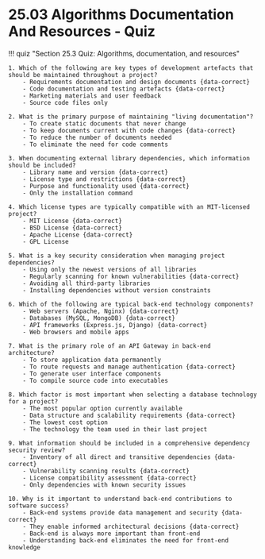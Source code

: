 # 25.03 Algorithms Documentation And Resources - Quiz

!!! quiz "Section 25.3 Quiz: Algorithms, documentation, and resources"

    1. Which of the following are key types of development artefacts that should be maintained throughout a project?
        - Requirements documentation and design documents {data-correct}
        - Code documentation and testing artefacts {data-correct}
        - Marketing materials and user feedback
        - Source code files only

    2. What is the primary purpose of maintaining "living documentation"?
        - To create static documents that never change
        - To keep documents current with code changes {data-correct}
        - To reduce the number of documents needed
        - To eliminate the need for code comments

    3. When documenting external library dependencies, which information should be included?
        - Library name and version {data-correct}
        - License type and restrictions {data-correct}
        - Purpose and functionality used {data-correct}
        - Only the installation command

    4. Which license types are typically compatible with an MIT-licensed project?
        - MIT License {data-correct}
        - BSD License {data-correct}
        - Apache License {data-correct}
        - GPL License

    5. What is a key security consideration when managing project dependencies?
        - Using only the newest versions of all libraries
        - Regularly scanning for known vulnerabilities {data-correct}
        - Avoiding all third-party libraries
        - Installing dependencies without version constraints

    6. Which of the following are typical back-end technology components?
        - Web servers (Apache, Nginx) {data-correct}
        - Databases (MySQL, MongoDB) {data-correct}
        - API frameworks (Express.js, Django) {data-correct}
        - Web browsers and mobile apps

    7. What is the primary role of an API Gateway in back-end architecture?
        - To store application data permanently
        - To route requests and manage authentication {data-correct}
        - To generate user interface components
        - To compile source code into executables

    8. Which factor is most important when selecting a database technology for a project?
        - The most popular option currently available
        - Data structure and scalability requirements {data-correct}
        - The lowest cost option
        - The technology the team used in their last project

    9. What information should be included in a comprehensive dependency security review?
        - Inventory of all direct and transitive dependencies {data-correct}
        - Vulnerability scanning results {data-correct}
        - License compatibility assessment {data-correct}
        - Only dependencies with known security issues

    10. Why is it important to understand back-end contributions to software success?
        - Back-end systems provide data management and security {data-correct}
        - They enable informed architectural decisions {data-correct}
        - Back-end is always more important than front-end
        - Understanding back-end eliminates the need for front-end knowledge

